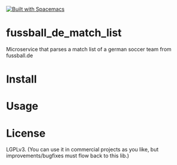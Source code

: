 [![Built with Spacemacs](https://cdn.rawgit.com/syl20bnr/spacemacs/442d025779da2f62fc86c2082703697714db6514/assets/spacemacs-badge.svg)](http://github.com/syl20bnr/spacemacs)

# fussball_de_match_list
Microservice that parses a match list of a german soccer team from fussball.de

# Install

# Usage

# License
LGPLv3. (You can use it in commercial projects as you like, but improvements/bugfixes must flow back to this lib.)
